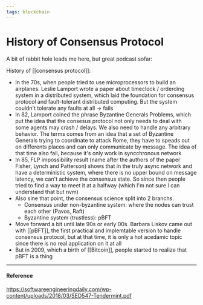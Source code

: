 ```yaml
---
tags: blockchain
---
```


# History of Consensus Protocol

A bit of rabbit hole leads me here, but great podcast sofar:

History of [[consensus protocol]]:
- In the 70s, when people tried to use microprocessors to build an airplanes. Leslie Lamport wrote a paper about timeclock / orderding system in a distributed system, which laid the foundation for consensus protocol and fault-tolerant distributed computing. But the system couldn't tolerate any faults at all -> fails
- In 82, Lamport coined the phrase Byzantine Generals Problems, which put the idea that the consesus protocol not only needs to deal with some agents may crash / delays. We also need to handle any arbitrary behavior. The terms comes from an idea that a  set of Byzantine Generals trying to coordinate to attack Rome, they have to speads out on differents places and can only communicate by message. The idea of that time also fail, because it's only work in syncchronous network
- In 85, FLP impossibility result (name after the authors of the paper Fisher, Lynch and Patterson) shows that in the truly async network and have a deterministic system, where there is no upper bound on message latency, we can't achieve the consensus state. So since then people tried to find a way to meet it at a halfway (which I'm not sure I can understand that but nvm)
- Also sine that point, the consensus science split into 2 branchs.
	- Consensus under non-byzantine system: where the nodes can trust each other (Pavos, Raft)
	- Byzantine system (trustless): pBFT
- Move forward a bit until late 90s or early 00s. Barbara Liskov came out with [[pBFT]], the first practical and implemtable version to handle consensus protocol, but at that time, it is only a hot acedamic topic since there is no real application on it at all
- But in 2009, which a birth of [[Bitcoin]], people started to realize that pBFT is a thing

--- 

#### Reference

https://softwareengineeringdaily.com/wp-content/uploads/2018/03/SED547-Tendermint.pdf
